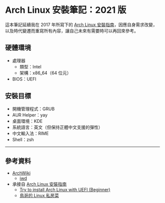 # Arch Linux 安裝筆記：2021 版

這本筆記延續我在 2017 年所寫下的 [Arch Linux 安裝指南](https://fanlan1210.gitbooks.io/arch-linux-installation-guide/content/)，因應自身需求改變，以及時代變遷而重寫所有內容，讓自己未來有需要時可以再回來參考。

## 硬體環境
* 處理器
    * 類型：Intel
    * 架構：x86_64（64 位元）
* BIOS：UEFI

## 安裝目標
* 開機管理程式：GRUB
* AUR Helper：yay
* 桌面環境：KDE
* 系統語言：英文（但保持正體中文支援的彈性）
* 中文輸入法：RIME
* Shell：zsh

---

## 參考資料
* [ArchWiki](https://wiki.archlinux.org/index.php)
  * [iwd](https://wiki.archlinux.org/title/Iwd)
* 承接自 [Arch Linux 安裝指南](https://fanlan1210.gitbooks.io/arch-linux-installation-guide/content/)
  * [Try to install Arch Linux with UEFI (Beginner)](https://hackmd.io/_9YaDfUPRmuAMA328n2hJw?view)
  *  [鳥哥的 Linux 私房菜](http://linux.vbird.org/)